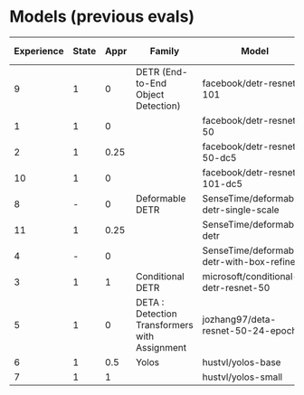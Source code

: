 # Models (previous evals)

| Experience | State | Appr | Family                                        | Model                                     | Parameters | COCO Eval | Zindi   |
| ---------- | ----- | ---- | --------------------------------------------- | ----------------------------------------- | ---------- | --------- | ------- |
| 9          | 1     | 0    | DETR (End-to-End Object Detection)            | facebook/detr-resnet-101                  | 60.7       | 43.5      |         |
| 1          | 1     | 0    |                                               | facebook/detr-resnet-50                   | 41.6       | 42.0      |         |
| 2          | 1     | 0.25 |                                               | facebook/detr-resnet-50-dc5               | 41.6       | 43.6      |         |
| 10         | 1     | 0    |                                               | facebook/detr-resnet-101-dc5              | 60.7       | 44.9      |         |
| 8          | -     | 0    | Deformable DETR                               | SenseTime/deformable-detr-single-scale    | 34.2       |           |         |
| 11         | 1     | 0.25 |                                               | SenseTime/deformable-detr                 | 40.2       |           |         |
| 4          | -     | 0    |                                               | SenseTime/deformable-detr-with-box-refine | 41         |           |         |
| 3          | 1     | 1    | Conditional DETR                              | microsoft/conditional-detr-resnet-50      | 43.5       | 45.1      | 0.303   |
| 5          | 1     | 0    | DETA : Detection Transformers with Assignment | jozhang97/deta-resnet-50-24-epochs        | 48.5       | 50.2      |         |
| 6          | 1     | 0.5  | Yolos                                         | hustvl/yolos-base                         |            |           | 0.3440  |
| 7          | 1     | 1    |                                               | hustvl/yolos-small                        | 30.7       |           | 0.35598 |
